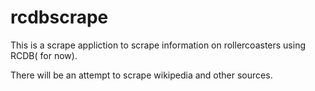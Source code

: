 # rcdbscrape
This is a scrape appliction to scrape information on rollercoasters using RCDB( for now). 

There will be an attempt to scrape wikipedia and other sources.
